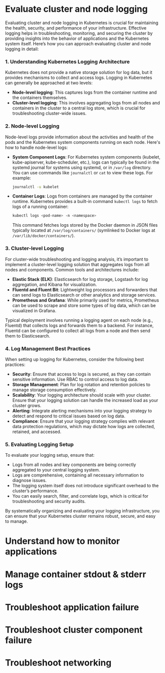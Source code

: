 # Evaluate cluster and node logging

Evaluating cluster and node logging in Kubernetes is crucial for maintaining the health, security, and performance of your infrastructure. Effective logging helps in troubleshooting, monitoring, and securing the cluster by providing insights into the behavior of applications and the Kubernetes system itself. Here’s how you can approach evaluating cluster and node logging in detail:

### 1. **Understanding Kubernetes Logging Architecture**

Kubernetes does not provide a native storage solution for log data, but it provides mechanisms to collect and access logs. Logging in Kubernetes can generally be approached at two levels:

- **Node-level logging**: This captures logs from the container runtime and the containers themselves.
- **Cluster-level logging**: This involves aggregating logs from all nodes and containers in the cluster to a central log store, which is crucial for troubleshooting cluster-wide issues.

### 2. **Node-level Logging**

Node-level logs provide information about the activities and health of the pods and the Kubernetes system components running on each node. Here's how to handle node-level logs:

- **System Component Logs**: For Kubernetes system components (kubelet, kube-apiserver, kube-scheduler, etc.), logs can typically be found in the systemd journal for systems using systemd, or in `/var/log` directory. You can use commands like `journalctl` or `cat` to view these logs. For example:
  ```bash
  journalctl -u kubelet
  ```

- **Container Logs**: Logs from containers are managed by the container runtime. Kubernetes provides a built-in command `kubectl logs` to fetch logs of a running container:
  ```bash
  kubectl logs <pod-name> -n <namespace>
  ```
  This command fetches logs stored by the Docker daemon in JSON files typically located at `/var/log/containers/` (symlinked to Docker logs at `/var/lib/docker/containers/`).

### 3. **Cluster-level Logging**

For cluster-wide troubleshooting and logging analysis, it’s important to implement a cluster-level logging solution that aggregates logs from all nodes and components. Common tools and architectures include:

- **Elastic Stack (ELK)**: Elasticsearch for log storage, Logstash for log aggregation, and Kibana for visualization.
- **Fluentd and Fluent Bit**: Lightweight log processors and forwarders that can send logs to Elasticsearch or other analytics and storage services.
- **Prometheus and Grafana**: While primarily used for metrics, Prometheus can be used to scrape and store some types of log data, which can be visualized in Grafana.

Typical deployment involves running a logging agent on each node (e.g., Fluentd) that collects logs and forwards them to a backend. For instance, Fluentd can be configured to collect all logs from a node and then send them to Elasticsearch.

### 4. **Log Management Best Practices**

When setting up logging for Kubernetes, consider the following best practices:

- **Security**: Ensure that access to logs is secured, as they can contain sensitive information. Use RBAC to control access to log data.
- **Storage Management**: Plan for log rotation and retention policies to manage storage consumption effectively.
- **Scalability**: Your logging architecture should scale with your cluster. Ensure that your logging solution can handle the increased load as your cluster grows.
- **Alerting**: Integrate alerting mechanisms into your logging strategy to detect and respond to critical issues based on log data.
- **Compliance**: Ensure that your logging strategy complies with relevant data protection regulations, which may dictate how logs are collected, retained, and accessed.

### 5. **Evaluating Logging Setup**

To evaluate your logging setup, ensure that:
- Logs from all nodes and key components are being correctly aggregated to your central logging system.
- Logs are comprehensive, containing all necessary information to diagnose issues.
- The logging system itself does not introduce significant overhead to the cluster’s performance.
- You can easily search, filter, and correlate logs, which is critical for troubleshooting and security audits.

By systematically organizing and evaluating your logging infrastructure, you can ensure that your Kubernetes cluster remains robust, secure, and easy to manage.

# Understand how to monitor applications



# Manage container stdout & stderr logs



# Troubleshoot application failure



# Troubleshoot cluster component failure


# Troubleshoot networking
